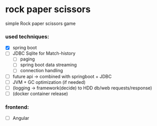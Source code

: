 # rock paper scissors
simple Rock paper scissors game

### used techniques:
- [x] spring boot
- [ ] JDBC Sqlite for Match-history
    - [ ] paging
    - [ ] spring boot data streaming
    - [ ] connection handling
- [ ] future api -> combined with springboot + JDBC
- [ ] JVM + GC optimization (if needed)
- [ ] (logging -> framework(decide) to HDD db/web requests/response)
- [ ] (docker container release)

### frontend: 
- [ ] Angular

